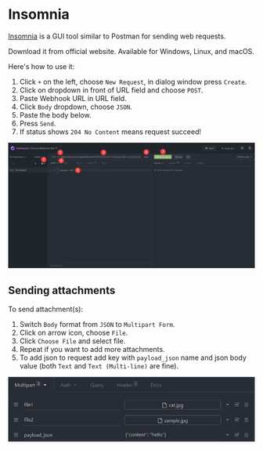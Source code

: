 # Insomnia

[Insomnia](https://insomnia.rest/download) is a GUI tool similar to Postman for sending web requests.

Download it from official website. Available for Windows, Linux, and macOS.

Here's how to use it:

1. Click `+` on the left, choose `New Request`, in dialog window press `Create`.
2. Click on dropdown in front of URL field and choose `POST`.
3. Paste Webhook URL in URL field.
4. Click `Body` dropdown, choose `JSON`.
5. Paste the body below.
6. Press `Send`.
7. If status shows `204 No Content` means request succeed!

![Insomnia example](../img/other/insomnia.png)

## Sending attachments

To send attachment(s):

1. Switch `Body` format from `JSON` to `Multipart Form`.
2. Click on arrow icon, choose `File`.
3. Click `Choose File` and select file.
4. Repeat if you want to add more attachments.
5. To add json to request add key with `payload_json` name and json body value (both `Text` and `Text (Multi-line)` are fine).

![Insomnia example](../img/other/insomnia_2.png)
